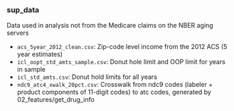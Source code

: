 ### sup_data

Data used in analysis not from the Medicare claims on the NBER aging servers

* `acs_5year_2012_clean.csv`: Zip-code level income from the 2012 ACS (5 year estimates)
* `icl_oopt_std_amts_sample.csv`: Donut hole limit and OOP limit for years in sample
* `icl_std_amts.csv`: Donut hold limits for all years
* `ndc9_atc4_xwalk_20pct.csv`: Crosswalk from ndc9 codes (labeler + product components of 11-digit codes) to atc codes, generated by 02_features/get_drug_info
